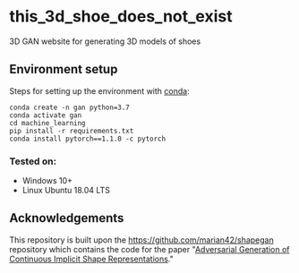 # this_3d_shoe_does_not_exist
3D GAN website for generating 3D models of shoes

## Environment setup

Steps for setting up the environment with [conda](https://conda.io):

```
conda create -n gan python=3.7
conda activate gan
cd machine_learning
pip install -r requirements.txt
conda install pytorch==1.1.0 -c pytorch
```
### Tested on:
* Windows 10+
* Linux Ubuntu 18.04 LTS

## Acknowledgements
This repository is built upon the https://github.com/marian42/shapegan repository which contains the code for the paper "[Adversarial Generation of Continuous Implicit Shape Representations](https://arxiv.org/abs/2002.00349)."